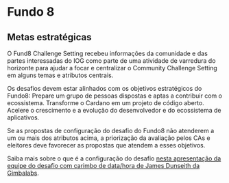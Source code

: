 # Fundo 8

## Metas estratégicas&#x20;

O Fund8 Challenge Setting recebeu informações da comunidade e das partes interessadas do IOG como parte de uma atividade de varredura do horizonte para ajudar a focar e centralizar o Community Challenge Setting em alguns temas e atributos centrais.

Os desafios devem estar alinhados com os objetivos estratégicos do Fundo8: Prepare um grupo de pessoas dispostas e aptas a contribuir com o ecossistema. Transforme o Cardano em um projeto de código aberto. Acelere o crescimento e a evolução do desenvolvedor e do ecossistema de aplicativos.

Se as propostas de configuração do desafio do Fundo8 não atenderem a um ou mais dos atributos acima, a priorização da avaliação pelos CAs e eleitores deve favorecer as propostas que atendem a esses objetivos.

Saiba mais sobre o que é a configuração do desafio [nesta apresentação da equipe do desafio com carimbo de data/hora de James Dunseith da Gimbalabs](https://www.youtube.com/watch?v=nP0r5KwNtQk\&t=4790s).
